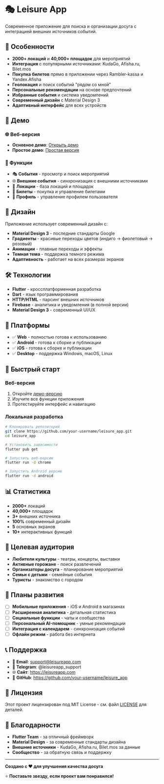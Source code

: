 # 🎭 Leisure App

Современное приложение для поиска и организации досуга с интеграцией внешних источников событий.

## 🌟 Особенности

- **2000+ локаций** и **40,000+ площадок** для мероприятий
- **Интеграция** с популярными источниками: KudaGo, Afisha.ru, Bilet.mos
- **Покупка билетов** прямо в приложении через Rambler-kassa и Yandex.Afisha
- **Геолокация** и поиск событий "рядом со мной"
- **Персональные рекомендации** на основе предпочтений
- **Избранные события** и система уведомлений
- **Современный дизайн** с Material Design 3
- **Адаптивный интерфейс** для всех устройств

## 🚀 Демо

### 🌐 Веб-версия
- **Основное демо**: [Открыть демо](https://your-username.github.io/leisure_app/)
- **Простое демо**: [Простая версия](https://your-username.github.io/leisure_app/simple_demo.html)

### 📱 Функции
- 🎭 **События** - просмотр и поиск мероприятий
- 🌐 **Внешние события** - синхронизация с внешними источниками
- 📍 **Локации** - база локаций и площадок
- 🎫 **Билеты** - покупка и управление билетами
- 👤 **Профиль** - управление профилем пользователя

## 🎨 Дизайн

Приложение использует современный дизайн с:
- **Material Design 3** - последние стандарты Google
- **Градиенты** - красивые переходы цветов (индиго → фиолетовый → розовый)
- **Анимации** - плавные переходы и эффекты
- **Темная тема** - поддержка темного режима
- **Адаптивность** - работает на всех размерах экранов

## 🛠️ Технологии

- **Flutter** - кроссплатформенная разработка
- **Dart** - язык программирования
- **HTTP/HTML** - парсинг внешних источников
- **Firebase** - аналитика и уведомления (в полной версии)
- **Material Design 3** - современный UI/UX

## 📱 Платформы

- ✅ **Web** - полностью готова к использованию
- ✅ **Android** - готова к сборке и публикации
- ✅ **iOS** - готова к сборке и публикации
- ✅ **Desktop** - поддержка Windows, macOS, Linux

## 🚀 Быстрый старт

### Веб-версия
1. Откройте [демо-версию](https://your-username.github.io/leisure_app/)
2. Изучите все функции приложения
3. Протестируйте интерфейс и навигацию

### Локальная разработка
```bash
# Клонировать репозиторий
git clone https://github.com/your-username/leisure_app.git
cd leisure_app

# Установить зависимости
flutter pub get

# Запустить веб-версию
flutter run -d chrome

# Запустить Android версию
flutter run -d android
```

## 📊 Статистика

- **2000+** локаций
- **40,000+** площадок
- **3+** внешних источника
- **100%** современный дизайн
- **5** основных экранов
- **10+** интерактивных функций

## 🎯 Целевая аудитория

- **Любители культуры** - театры, концерты, выставки
- **Активные горожане** - поиск развлечений
- **Организаторы досуга** - планирование мероприятий
- **Семьи с детьми** - семейные события
- **Туристы** - знакомство с городом

## 🔮 Планы развития

- [ ] **Мобильные приложения** - iOS и Android в магазинах
- [ ] **Расширенная аналитика** - детальная статистика
- [ ] **Социальные функции** - чаты и сообщества
- [ ] **Персональный AI-помощник** - умные рекомендации
- [ ] **Интеграция с календарем** - синхронизация событий
- [ ] **Офлайн режим** - работа без интернета

## 📞 Поддержка

- 📧 **Email**: support@leisureapp.com
- 💬 **Telegram**: @leisureapp_support
- 🌐 **Сайт**: https://leisureapp.com
- 📱 **GitHub**: https://github.com/your-username/leisure_app

## 📄 Лицензия

Этот проект лицензирован под MIT License - см. файл [LICENSE](LICENSE) для деталей.

## 🙏 Благодарности

- **Flutter Team** - за отличный фреймворк
- **Material Design** - за современные стандарты дизайна
- **Внешние источники** - KudaGo, Afisha.ru, Bilet.mos за данные
- **Сообщество** - за обратную связь и поддержку

---

**Создано с ❤️ для улучшения качества досуга**

⭐ **Поставьте звезду, если проект вам понравился!**